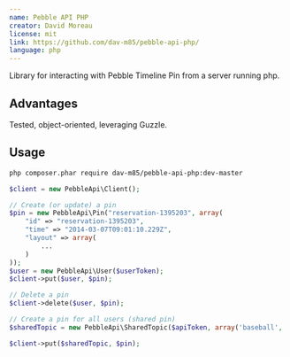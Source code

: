 ```yaml
---
name: Pebble API PHP
creator: David Moreau
license: mit
link: https://github.com/dav-m85/pebble-api-php/
language: php
---
```


Library for interacting with Pebble Timeline Pin from a server running php.

##  Advantages

Tested, object-oriented, leveraging Guzzle.

## Usage

```bash
php composer.phar require dav-m85/pebble-api-php:dev-master
```

```php
$client = new PebbleApi\Client();

// Create (or update) a pin
$pin = new PebbleApi\Pin("reservation-1395203", array(
	"id" => "reservation-1395203",
    "time" => "2014-03-07T09:01:10.229Z",
    "layout" => array(
    	...
    )
));
$user = new PebbleApi\User($userToken);
$client->put($user, $pin);

// Delete a pin
$client->delete($user, $pin);

// Create a pin for all users (shared pin)
$sharedTopic = new PebbleApi\SharedTopic($apiToken, array('baseball', 'giants'));

$client->put($sharedTopic, $pin);

```